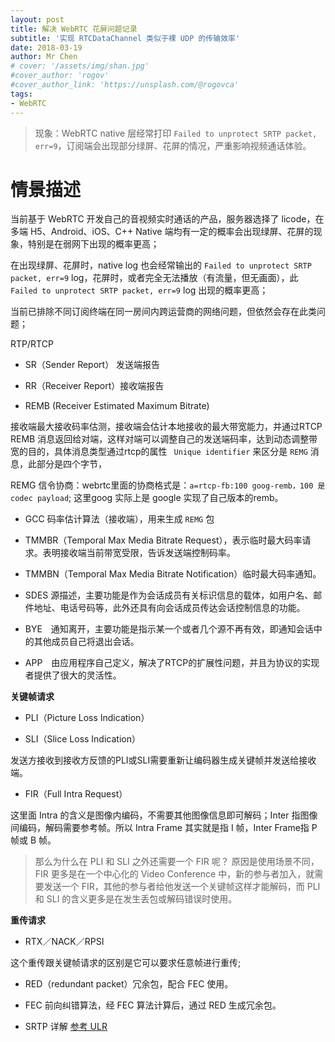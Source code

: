 ```yaml
---
layout: post
title: 解决 WebRTC 花屏问题记录
subtitle: '实现 RTCDataChannel 类似于裸 UDP 的传输效率'
date: 2018-03-19
author: Mr Chen
# cover: '/assets/img/shan.jpg'
#cover_author: 'rogov'
#cover_author_link: 'https://unsplash.com/@rogovca'
tags: 
- WebRTC
---
```


>现象：WebRTC native 层经常打印 `Failed to unprotect SRTP packet, err=9`，订阅端会出现部分绿屏、花屏的情况，严重影响视频通话体验。

<!--more-->

# 情景描述

当前基于 WebRTC 开发自己的音视频实时通话的产品，服务器选择了 licode，在多端 H5、Android、iOS、C++ Native 端均有一定的概率会出现绿屏、花屏的现象，特别是在弱网下出现的概率更高；

在出现绿屏、花屏时，native log 也会经常输出的 `Failed to unprotect SRTP packet, err=9` log，花屏时，或者完全无法播放（有流量，但无画面），此 `Failed to unprotect SRTP packet, err=9` log 出现的概率更高；

当前已排除不同订阅终端在同一房间内跨运营商的网络问题，但依然会存在此类问题；

RTP/RTCP

- SR（Sender Report） 发送端报告

- RR（Receiver Report）接收端报告

- REMB (Receiver Estimated Maximum Bitrate)

 接收端最大接收码率估测，接收端会估计本地接收的最大带宽能力，并通过RTCP REMB 消息返回给对端，这样对端可以调整自己的发送端码率，达到动态调整带宽的目的，具体消息类型通过rtcp的属性 `
Unique identifier` 来区分是 `REMG` 消息，此部分是四个字节，

REMG 信令协商：webrtc里面的协商格式是：`a=rtcp-fb:100 goog-remb，100 是codec payload`; 这里goog 实际上是 google 实现了自己版本的remb。

- GCC 码率估计算法（接收端），用来生成 `REMG` 包

- TMMBR（Temporal Max Media Bitrate Request），表示临时最大码率请求。表明接收端当前带宽受限，告诉发送端控制码率。

- TMMBN（Temporal Max Media Bitrate Notification）临时最大码率通知。

- SDES 源描述，主要功能是作为会话成员有关标识信息的载体，如用户名、邮件地址、电话号码等，此外还具有向会话成员传达会话控制信息的功能。

- BYE　通知离开，主要功能是指示某一个或者几个源不再有效，即通知会话中的其他成员自己将退出会话。

- APP　由应用程序自己定义，解决了RTCP的扩展性问题，并且为协议的实现者提供了很大的灵活性。

**关键帧请求**

- PLI（Picture Loss Indication）

- SLI（Slice Loss Indication）

发送方接收到接收方反馈的PLI或SLI需要重新让编码器生成关键帧并发送给接收端。

- FIR（Full Intra Request）

这里面 Intra 的含义是图像内编码，不需要其他图像信息即可解码；Inter 指图像间编码，解码需要参考帧。所以 Intra Frame 其实就是指 I 帧，Inter Frame指 P 帧或 B 帧。

>那么为什么在 PLI 和 SLI 之外还需要一个 FIR 呢？
>原因是使用场景不同，FIR 更多是在一个中心化的 Video Conference 中，新的参与者加入，就需要发送一个 FIR，其他的参与者给他发送一个关键帧这样才能解码，而 PLI 和 SLI 的含义更多是在发生丢包或解码错误时使用。

**重传请求**

- RTX／NACK／RPSI

这个重传跟关键帧请求的区别是它可以要求任意帧进行重传;

- RED（redundant packet）冗余包，配合 FEC 使用。

- FEC 前向纠错算法，经 FEC 算法计算后，通过 RED 生成冗余包。

- SRTP 详解 [参考 ULR](http://blog.csdn.net/ljinddlj/article/details/3912747)



